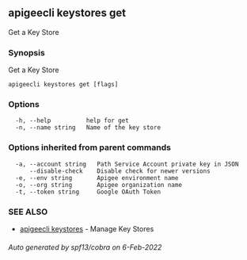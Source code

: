 ## apigeecli keystores get

Get a Key Store

### Synopsis

Get a Key Store

```
apigeecli keystores get [flags]
```

### Options

```
  -h, --help          help for get
  -n, --name string   Name of the key store
```

### Options inherited from parent commands

```
  -a, --account string   Path Service Account private key in JSON
      --disable-check    Disable check for newer versions
  -e, --env string       Apigee environment name
  -o, --org string       Apigee organization name
  -t, --token string     Google OAuth Token
```

### SEE ALSO

* [apigeecli keystores](apigeecli_keystores.md)	 - Manage Key Stores

###### Auto generated by spf13/cobra on 6-Feb-2022
